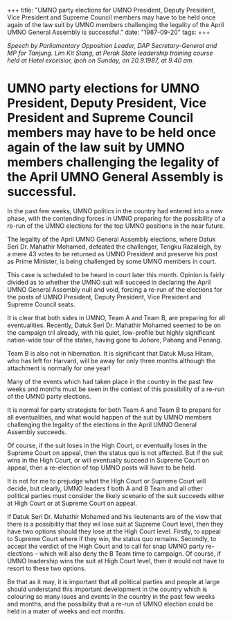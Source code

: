 +++ 
title: "UMNO party elections for UMNO President, Deputy President, Vice President and Supreme Council members may have to be held once again of the law suit by UMNO members challenging the legality of the April UMNO General Assembly is successful."
date: "1987-09-20"
tags:
+++

_Speech by Parliamentary Opposition Leader, DAP Secretary-General and MP for Tanjung. Lim Kit Siang, at Perak State leadership training course held at Hotel excelsior, Ipoh on Sunday, on 20.9.1987, at 9.40 am._	

# UMNO party elections for UMNO President, Deputy President, Vice President and Supreme Council members may have to be held once again of the law suit by UMNO members challenging the legality of the April UMNO General Assembly is successful.

In the past few weeks, UMNO politics in the country had entered into a new phase, with the contending forces in UMNO preparing for the possibility of a re-run of the UMNO elections for the top UMNO positions in the near future.</u>

The legality of the April UMNO General Assembly elections, where Datuk Seri Dr. Mahathir Mohamed, defeated the challenger, Tengku Razaleigh, by a mere 43 votes to be returned as UMNO President and preserve his post as Prime Minister, is being challenged by some UMNO members in court.

This case is scheduled to be heard in court later this month. Opinion is fairly divided as to whether the UMNO suit will succeed in declaring the April UMNO General Assembly null and void, forcing a re-run of the elections for the posts of UMNO President, Deputy President, Vice President and Supreme Council seats.

It is clear that both sides in UMNO, Team A and Team B, are preparing for all eventualities. Recently, Datuk Seri Dr. Mahathir Mohamed seemed to be on the campaign tril already, with his quiet, low-profile but highly significant nation-wide tour of the states, having gone to Johore, Pahang and Penang.

Team B is also not in hibernation. It is significant that Datuk Musa Hitam, who has left for Harvard, will be away for only three months although the attachment is normally for one year!

Many of the events which had taken place in the country in the past few weeks and months must be seen in the context of this possibility of a re-run of the UMNO party elections.

It is normal for party strategists for both Team A and Team B to prepare for all eventualities, and what would happen of the suit by UMNO members challenging the legality of the elections in the April UMNO General Assembly succeeds.

Of course, if the suit loses in the High Court, or eventually loses in the Supreme Court on appeal, then the status quo is not affected. But if the suit wins in the High Court, or will eventually succeed in Supreme Court on appeal, then a re-election of top UMNO posts will have to be held.

It is not for me to prejudge what the High Court or Supreme Court will decide, but clearly, UMNO leaders f both A and B Team and all other political parties must consider the likely scenario of the suit succeeds either at High Court or at Supreme Court on appeal.

If Datuk Seri Dr. Mahathir Mohamed and his lieutenants are of the view that there is a possibility that they wil lose suit at Supreme Court level, then they have two options should they lose at the High Court level. Firstly, to appeal to Supreme Court where if they win, the status quo remains. Secondly, to accept the verdict of the High Court and to call for snap UMNO party re-elections – which will also deny the B Team time to campaign. Of course, if UMNO leadership wins the suit at High Court level, then it would not have to resort to these two options.

Be that as it may, it is important that all political parties and people at large should understand this important development in the country which is colouring so many isues and events in the country in the past few weeks and months, and the possibility that a re-run of UMNO election could be held in a mater of weeks and not months.
 

